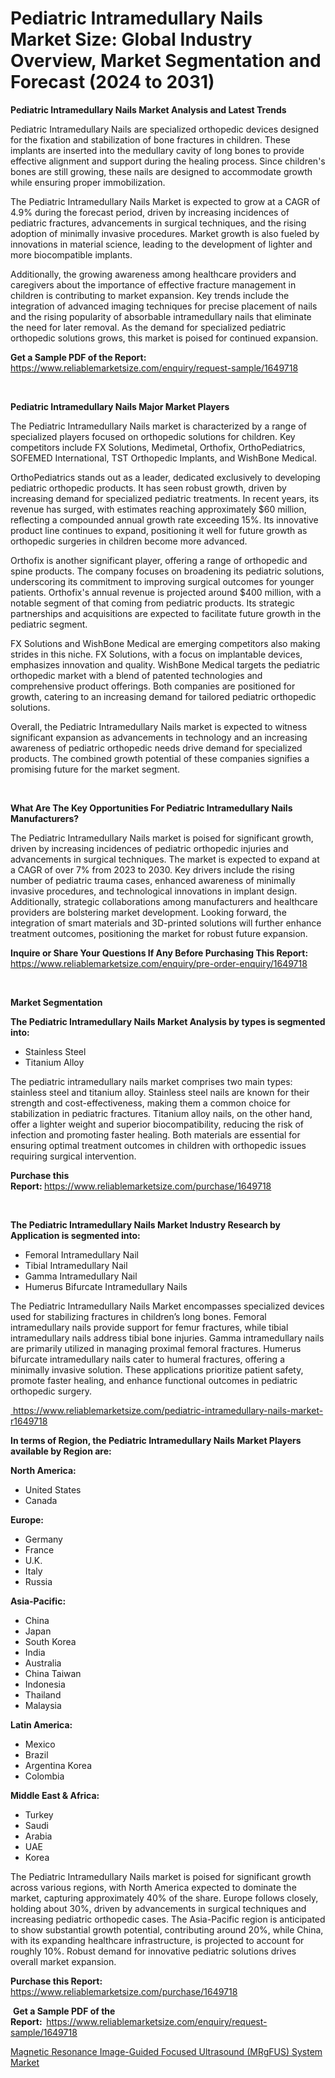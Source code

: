<p><h1>Pediatric Intramedullary Nails Market Size: Global Industry Overview, Market Segmentation and Forecast (2024 to 2031)</h1></p><p><strong>Pediatric Intramedullary Nails Market Analysis and Latest Trends</strong></p>
<p><p>Pediatric Intramedullary Nails are specialized orthopedic devices designed for the fixation and stabilization of bone fractures in children. These implants are inserted into the medullary cavity of long bones to provide effective alignment and support during the healing process. Since children's bones are still growing, these nails are designed to accommodate growth while ensuring proper immobilization.</p><p>The Pediatric Intramedullary Nails Market is expected to grow at a CAGR of 4.9% during the forecast period, driven by increasing incidences of pediatric fractures, advancements in surgical techniques, and the rising adoption of minimally invasive procedures. Market growth is also fueled by innovations in material science, leading to the development of lighter and more biocompatible implants. </p><p>Additionally, the growing awareness among healthcare providers and caregivers about the importance of effective fracture management in children is contributing to market expansion. Key trends include the integration of advanced imaging techniques for precise placement of nails and the rising popularity of absorbable intramedullary nails that eliminate the need for later removal. As the demand for specialized pediatric orthopedic solutions grows, this market is poised for continued expansion.</p></p>
<p><strong>Get a Sample PDF of the Report:&nbsp;</strong> <a href="https://www.reliablemarketsize.com/enquiry/request-sample/1649718?utm_campaign=1836&utm_medium=2&utm_source=Github&utm_content=ia&utm_term=29122024&utm_id=pediatric-intramedullary-nails">https://www.reliablemarketsize.com/enquiry/request-sample/1649718</a></p>
<p>&nbsp;</p>
<p><strong>Pediatric Intramedullary Nails Major Market Players</strong></p>
<p><p>The Pediatric Intramedullary Nails market is characterized by a range of specialized players focused on orthopedic solutions for children. Key competitors include FX Solutions, Medimetal, Orthofix, OrthoPediatrics, SOFEMED International, TST Orthopedic Implants, and WishBone Medical. </p><p>OrthoPediatrics stands out as a leader, dedicated exclusively to developing pediatric orthopedic products. It has seen robust growth, driven by increasing demand for specialized pediatric treatments. In recent years, its revenue has surged, with estimates reaching approximately $60 million, reflecting a compounded annual growth rate exceeding 15%. Its innovative product line continues to expand, positioning it well for future growth as orthopedic surgeries in children become more advanced.</p><p>Orthofix is another significant player, offering a range of orthopedic and spine products. The company focuses on broadening its pediatric solutions, underscoring its commitment to improving surgical outcomes for younger patients. Orthofix's annual revenue is projected around $400 million, with a notable segment of that coming from pediatric products. Its strategic partnerships and acquisitions are expected to facilitate future growth in the pediatric segment.</p><p>FX Solutions and WishBone Medical are emerging competitors also making strides in this niche. FX Solutions, with a focus on implantable devices, emphasizes innovation and quality. WishBone Medical targets the pediatric orthopedic market with a blend of patented technologies and comprehensive product offerings. Both companies are positioned for growth, catering to an increasing demand for tailored pediatric orthopedic solutions.</p><p>Overall, the Pediatric Intramedullary Nails market is expected to witness significant expansion as advancements in technology and an increasing awareness of pediatric orthopedic needs drive demand for specialized products. The combined growth potential of these companies signifies a promising future for the market segment.</p></p>
<p>&nbsp;</p>
<p><strong>What Are The Key Opportunities For Pediatric Intramedullary Nails Manufacturers?</strong></p>
<p><p>The Pediatric Intramedullary Nails market is poised for significant growth, driven by increasing incidences of pediatric orthopedic injuries and advancements in surgical techniques. The market is expected to expand at a CAGR of over 7% from 2023 to 2030. Key drivers include the rising number of pediatric trauma cases, enhanced awareness of minimally invasive procedures, and technological innovations in implant design. Additionally, strategic collaborations among manufacturers and healthcare providers are bolstering market development. Looking forward, the integration of smart materials and 3D-printed solutions will further enhance treatment outcomes, positioning the market for robust future expansion.</p></p>
<p><strong>Inquire or Share Your Questions If Any Before Purchasing This Report:</strong> <a href="https://www.reliablemarketsize.com/enquiry/pre-order-enquiry/1649718?utm_campaign=1836&utm_medium=2&utm_source=Github&utm_content=ia&utm_term=29122024&utm_id=pediatric-intramedullary-nails">https://www.reliablemarketsize.com/enquiry/pre-order-enquiry/1649718</a></p>
<p>&nbsp;</p>
<p><strong>Market Segmentation</strong></p>
<p><strong>The Pediatric Intramedullary Nails Market Analysis by types is segmented into:</strong></p>
<p><ul><li>Stainless Steel</li><li>Titanium Alloy</li></ul></p>
<p><p>The pediatric intramedullary nails market comprises two main types: stainless steel and titanium alloy. Stainless steel nails are known for their strength and cost-effectiveness, making them a common choice for stabilization in pediatric fractures. Titanium alloy nails, on the other hand, offer a lighter weight and superior biocompatibility, reducing the risk of infection and promoting faster healing. Both materials are essential for ensuring optimal treatment outcomes in children with orthopedic issues requiring surgical intervention.</p></p>
<p><strong>Purchase this Report:&nbsp;</strong><a href="https://www.reliablemarketsize.com/purchase/1649718?utm_campaign=1836&utm_medium=2&utm_source=Github&utm_content=ia&utm_term=29122024&utm_id=pediatric-intramedullary-nails">https://www.reliablemarketsize.com/purchase/1649718</a></p>
<p>&nbsp;</p>
<p><strong>The Pediatric Intramedullary Nails Market Industry Research by Application is segmented into:</strong></p>
<p><ul><li>Femoral Intramedullary Nail</li><li>Tibial Intramedullary Nail</li><li>Gamma Intramedullary Nail</li><li>Humerus Bifurcate Intramedullary Nails</li></ul></p>
<p><p>The Pediatric Intramedullary Nails Market encompasses specialized devices used for stabilizing fractures in children’s long bones. Femoral intramedullary nails provide support for femur fractures, while tibial intramedullary nails address tibial bone injuries. Gamma intramedullary nails are primarily utilized in managing proximal femoral fractures. Humerus bifurcate intramedullary nails cater to humeral fractures, offering a minimally invasive solution. These applications prioritize patient safety, promote faster healing, and enhance functional outcomes in pediatric orthopedic surgery.</p></p>
<p><a href="https://www.reliablemarketsize.com/pediatric-intramedullary-nails-market-r1649718?utm_campaign=1836&utm_medium=2&utm_source=Github&utm_content=ia&utm_term=29122024&utm_id=pediatric-intramedullary-nails">&nbsp;https://www.reliablemarketsize.com/pediatric-intramedullary-nails-market-r1649718</a></p>
<p><strong>In terms of Region, the Pediatric Intramedullary Nails Market Players available by Region are:</strong></p>
<p>
    <p> <strong> North America: </strong>
        <ul>
            <li>United States</li>
            <li>Canada</li>
        </ul>
        </p> 
    <p> <strong> Europe: </strong>
        <ul>
            <li>Germany</li>
            <li>France</li>
            <li>U.K.</li>
            <li>Italy</li>
            <li>Russia</li>
        </ul>
        </p> 
    <p> <strong> Asia-Pacific: </strong>
        <ul>
            <li>China</li>
            <li>Japan</li>
            <li>South Korea</li>
            <li>India</li>
            <li>Australia</li>
            <li>China Taiwan</li>
            <li>Indonesia</li>
            <li>Thailand</li>
            <li>Malaysia</li>
        </ul>
        </p> 
    <p> <strong> Latin America: </strong>
        <ul>
            <li>Mexico</li>
            <li>Brazil</li>
            <li>Argentina Korea</li>
            <li>Colombia</li>
        </ul>
        </p> 
    <p> <strong> Middle East & Africa: </strong>
        <ul>
            <li>Turkey</li>
            <li>Saudi</li>
            <li>Arabia</li>
            <li>UAE</li>
            <li>Korea</li>
        </ul>
    </p>
    </p>
<p><p>The Pediatric Intramedullary Nails market is poised for significant growth across various regions, with North America expected to dominate the market, capturing approximately 40% of the share. Europe follows closely, holding about 30%, driven by advancements in surgical techniques and increasing pediatric orthopedic cases. The Asia-Pacific region is anticipated to show substantial growth potential, contributing around 20%, while China, with its expanding healthcare infrastructure, is projected to account for roughly 10%. Robust demand for innovative pediatric solutions drives overall market expansion.</p></p>
<p><strong>Purchase this Report: </strong><a href="https://www.reliablemarketsize.com/purchase/1649718?utm_campaign=1836&utm_medium=2&utm_source=Github&utm_content=ia&utm_term=29122024&utm_id=pediatric-intramedullary-nails">https://www.reliablemarketsize.com/purchase/1649718</a></p>
<p>&nbsp;<strong>Get a Sample PDF of the Report:&nbsp;&nbsp;</strong><a href="https://www.reliablemarketsize.com/enquiry/request-sample/1649718?utm_campaign=1836&utm_medium=2&utm_source=Github&utm_content=ia&utm_term=29122024&utm_id=pediatric-intramedullary-nails">https://www.reliablemarketsize.com/enquiry/request-sample/1649718</a></p>
<p><strong></strong></p>
<p><p><a href="https://github.com/mabutironaldo/Market-Research-Report-List-6/blob/main/magnetic-resonance-image-guided-focused-ultrasound-mrgfus-system-market.md?utm_campaign=1836&utm_medium=2&utm_source=Github&utm_content=ia&utm_term=29122024&utm_id=pediatric-intramedullary-nails">Magnetic Resonance Image-Guided Focused Ultrasound (MRgFUS) System Market</a></p></p>
